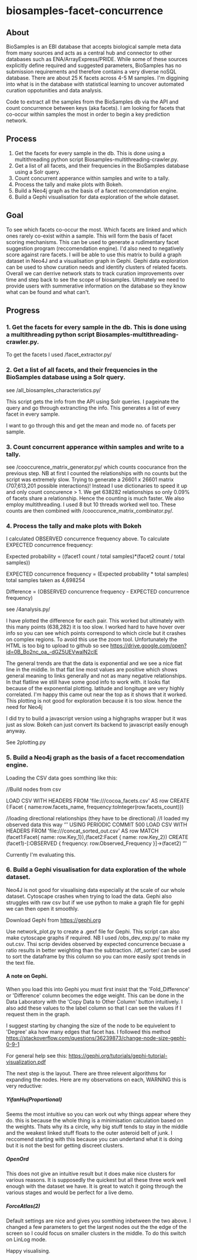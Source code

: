 # biosamples-facet-concurrence

## About

BioSamples is an EBI database that accepts biological sample meta data from many sources and acts as a central hub and connector to other databases such as ENA/ArrayExpress/PRIDE. While some of these sources explicitly define required and suggested parameters, BioSamples has no submission requirements and therefore contains a very diverse noSQL database. There are about 25 K facets across 4-5 M samples. I'm diggining into what is in the database with statistical learning to uncover automated curation oppotunities and data analysis.

Code to extract all the samples from the BioSamples db via the API and count concurrence between keys (aka facets). I am looking for facets that co-occur within samples the most in order to begin a key prediction network.

## Process

1. Get the facets for every sample in the db. This is done using a multithreading python script Biosamples-multithreading-crawler.py.
2. Get a list of all facets, and their frequencies in the BioSamples database using a Solr query.
3. Count concurrent apperance within samples and write to a tally.
4. Process the tally and make plots with Bokeh.
5. Build a Neo4j graph as the basis of a facet reccomendation engine.
6. Build a Gephi visualisation for data exploration of the whole dataset.

## Goal

To see which facets co-occur the most. Which facets are linked and which ones rarely co-exist within a sample. This will form the basis of facet scoring mechanisms. This can be used to generate a rudimentary facet suggestion program (reccomendation engine). I'd also need to negatively score against rare facets. I will be able to use this matrix to build a graph dataset in Neo4J and a visualisation graph in Gephi. Gephi data exploration can be used to show curation needs and identify clusters of related facets. Overall we can derrive network stats to track curation improvements over time and step back to see the scope of biosamples. Ultimately we need to provide users with summerative information on the database so they know what can be found and what can't.

## Progress

### 1. Get the facets for every sample in the db. This is done using a multithreading python script Biosamples-multithreading-crawler.py.
To get the facets I used /facet_extractor.py/

### 2. Get a list of all facets, and their frequencies in the BioSamples database using a Solr query.
see /all_biosamples_characteristics.py/

This script gets the info from the API using Solr queries. I pageinate the query and go through extrancting the info. This generates a list of every facet in every sample.

I want to go through this and get the mean and mode no. of facets per sample.

### 3. Count concurrent apperance within samples and write to a tally.
see /cooccurence_matrix_generator.py/ which counts  coocurance fron the previous step. NB at first I counted the relationships with no counts but the script was extremely slow. Trying to generate a 26601 x 26601 matrix (707,613,201 possible interactions)! Instead I use dictionaries to speed it up and only count concurence > 1. We get 638282 relationships so only 0.09% of facets share a relationship. Hence the counting is much faster. We also employ multithreading. I used 8 but 10 threads worked well too. These counts are then combined with /cooccurence_matrix_combinator.py/.

### 4. Process the tally and make plots with Bokeh
I calculated OBSERVED concurrence frequency above. To calculate EXPECTED concurrence frequency:

Expected probability = ((facet1 count / total samples)*(facet2 count / total samples))

EXPECTED concurrence frequency = (Expected probability * total samples)
total samples taken as 4,698254

Difference = (OBSERVED concurrence frequency - EXPECTED concurrence frequency)

see /4analysis.py/


I have plotted the difference for each pair. This worked but ultimately with this many points (638,282) it is too slow. I worked hard to have hover over info so you can see which points correspond to which circle but it crashes on complex regions. To avoid this use the zoom tool. Unfortunately the HTML is too big to upload to github so see https://drive.google.com/open?id=0B_Bo2nc_oa_-dGZ5UEVwalN2clE

The general trends are that the data is exponential and we see a nice flat line in the middle. In that flat line most values are positive which shows general meaning to links generally and not as many negative relationships. In that flatline we still have some good info to work with. it looks flat because of the exponential plotting. latitude and longituge are very highly correlated. I'm happy this came out near the top as it shows that it worked. This plotting is not good for exploration because it is too slow. hence the need for Neo4j

I did try to build a javascript version using a highgraphs wrapper but it was just as slow. Bokeh can just convert its backend to javascript easily enough anyway.

See 2plotting.py

### 5. Build a Neo4j graph as the basis of a facet reccomendation engine.

Loading the CSV data goes somthing like this:

//Build nodes from csv

LOAD CSV WITH HEADERS FROM 'file:///cocoa_facets.csv' AS row
CREATE (:Facet {
          name:row.facets_name,
          frequency:toInteger(row.facets_count)})



//loading directional relationships (they have to be directional)
//I loaded my observed data this way
‘’’
USING PERIODIC COMMIT 500
LOAD CSV WITH HEADERS FROM 'file:///concat_sorted_out.csv' AS row
MATCH (facet1:Facet{ name: row.Key_1}),(facet2:Facet { name: row.Key_2})
CREATE (facet1)-[:OBSERVED { frequency: row.Observed_Frequency }]->(facet2)
‘’’

Currently I'm evaluating this.

### 6. Build a Gephi visualisation for data exploration of the whole dataset.

Neo4J is not good for visualising data especially at the scale of our whole dataset. Cytoscape crashes when trying to load the data. Gephi also struggles with raw csv but if we use python to make a graph file for gephi we can then open it smoothly.

Download Gephi from https://gephi.org

Use network_plot.py to create a .gexf file for Gephi. This script can also make cytoscape graphs if required. NB I used /obs_dev_exp.py/ to make my out.csv. Thsi scrip devides observed by expected concurrence becuase a ratio results in better weighting than the subtraction. /df_sorter/ can be used to sort the dataframe by this column so you can more easily spot trends in the text file.

#### A note on Gephi.

When you load this into Gephi you must first insist that the 'Fold_Difference' or 'Difference' column becomes the edge weight. This can be done in the Data Laboratory with the 'Copy Data to Other Column' button intuitively. I also add these values to the label column so that I can see the values if I request them in the graph.

I suggest starting by changing the size of the node to be equivelent to 'Degree' aka how many edges that facet has. I followed this method https://stackoverflow.com/questions/36239873/change-node-size-gephi-0-9-1

For general help see this:
https://gephi.org/tutorials/gephi-tutorial-visualization.pdf

The next step is the layout. There are three relevent algorithms for expanding the nodes. Here are my observations on each, WARNING this is very reductive:

##### YifanHu(Proportional)
Seems the most intuitive so you can work out why things appear where they do. this is because the whole thing is a minimisation calculation based on the weights. Thats why its a circle, why big stuff tends to stay in the middle and the weakest linked stuff floats to the outer asteroid belt of junk. I reccomend starting with this because you can undertand what it is doing but it is not the best for getting discreet clusters.
##### OpenOrd
This does not give an intuitive result but it does make nice clusters for various reasons. It is supposedly the quickest but all these three work well enough with the dataset we have. It is great to watch it going through the various stages and would be perfect for a live demo.
##### ForceAtlas(2)
Default settings are nice and gives you somthing inbetween the two above. I changed a few parameters to get the largest nodes out the the edge of the screen so I could focus on smaller clusters in the middle. To do this switch on LinLog mode.

Happy visualising.




